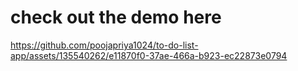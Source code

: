 # check out the demo here
https://github.com/poojapriya1024/to-do-list-app/assets/135540262/e11870f0-37ae-466a-b923-ec22873e0794
